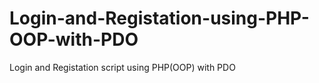 # Login-and-Registation-using-PHP-OOP-with-PDO
Login and Registation script using PHP(OOP) with PDO
